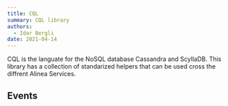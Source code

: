 ```yaml
---
title: CQL
summary: CQL library
authors:
  - Idar Bergli
date: 2021-04-14
---
```


CQL is the languate for the NoSQL database Cassandra and ScyllaDB. This library has a collection of standarized helpers that can be used cross the diffrent Alinea Services.

## Events



